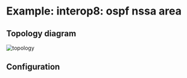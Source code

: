 # Example: interop8: ospf nssa area

## **Topology diagram**

![topology](/img/intop8-ospf06.tst.png)

## **Configuration**
